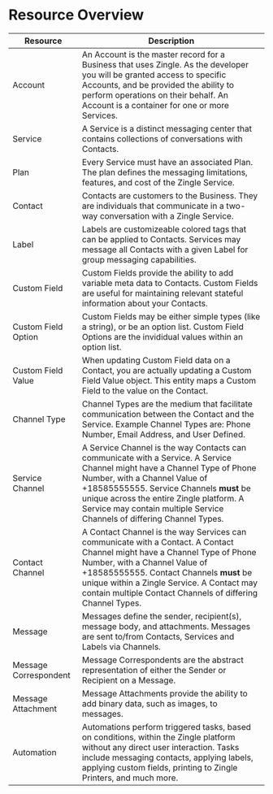 # Resource Overview
Resource | Description
--- | ---
Account | An Account is the master record for a Business that uses Zingle.  As the developer you will be granted access to specific Accounts, and be provided the ability to perform operations on their behalf.  An Account is a container for one or more Services.
Service | A Service is a distinct messaging center that contains collections of conversations with Contacts. 
Plan | Every Service must have an associated Plan.  The plan defines the messaging limitations, features, and cost of the Zingle Service.
Contact | Contacts are customers to the Business. They are individuals that communicate in a two-way conversation with a Zingle Service.
Label | Labels are customizeable colored tags that can be applied to Contacts. Services may message all Contacts with a given Label for group messaging capabilities.
Custom Field | Custom Fields provide the ability to add variable meta data to Contacts. Custom Fields are useful for maintaining relevant stateful information about your Contacts.
Custom Field Option | Custom Fields may be either simple types (like a string), or be an option list.  Custom Field Options are the invididual values within an option list.
Custom Field Value | When updating Custom Field data on a Contact, you are actually updating a Custom Field Value object.  This entity maps a Custom Field to the value on the Contact.
Channel Type | Channel Types are the medium that facilitate communication between the Contact and the Service.  Example Channel Types are: Phone Number, Email Address, and User Defined.
Service Channel | A Service Channel is the way Contacts can communicate with a Service.  A Service Channel might have a Channel Type of Phone Number, with a Channel Value of +18585555555.  Service Channels **must** be unique across the entire Zingle platform.  A Service may contain multiple Service Channels of differing Channel Types.
Contact Channel | A Contact Channel is the way Services can communicate with a Contact.  A Contact Channel might have a Channel Type of Phone Number, with a Channel Value of +18585555555.  Contact Channels **must** be unique within a Zingle Service.  A Contact may contain multiple Contact Channels of differing Channel Types.
Message | Messages define the sender, recipient(s), message body, and attachments.  Messages are sent to/from Contacts, Services and Labels via Channels.
Message Correspondent | Message Correspondents are the abstract representation of either the Sender or Recipient on a Message.
Message Attachment | Message Attachments provide the ability to add binary data, such as images, to messages.
Automation | Automations perform triggered tasks, based on conditions, within the Zingle platform without any direct user interaction.  Tasks include messaging contacts, applying labels, applying custom fields, printing to Zingle Printers, and much more.
